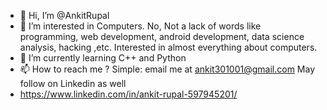 - 👋 Hi, I’m @AnkitRupal
- 👀 I’m interested in Computers. No, Not a lack of words like programming, web development, android development, data science analysis, hacking ,etc. Interested in almost everything about
computers.
- 🌱 I’m currently learning C++ and Python
- 📫 How to reach me ? Simple: email me at ankit301001@gmail.com May follow on Linkedin as well
- https://www.linkedin.com/in/ankit-rupal-597945201/

<!---
AnkitRupal/AnkitRupal is a ✨ special ✨ repository because its `README.md` (this file) appears on your GitHub profile.
You can click the Preview link to take a look at your changes.
--->
